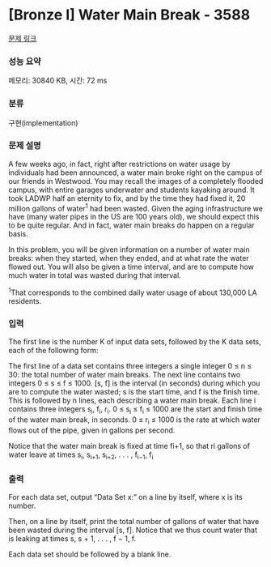# [Bronze I] Water Main Break - 3588 

[문제 링크](https://www.acmicpc.net/problem/3588) 

### 성능 요약

메모리: 30840 KB, 시간: 72 ms

### 분류

구현(implementation)

### 문제 설명

<p>A few weeks ago, in fact, right after restrictions on water usage by individuals had been announced, a water main broke right on the campus of our friends in Westwood. You may recall the images of a completely flooded campus, with entire garages underwater and students kayaking around. It took LADWP half an eternity to fix, and by the time they had fixed it, 20 million gallons of water<sup>1</sup> had been wasted. Given the aging infrastructure we have (many water pipes in the US are 100 years old), we should expect this to be quite regular. And in fact, water main breaks do happen on a regular basis.</p>

<p>In this problem, you will be given information on a number of water main breaks: when they started, when they ended, and at what rate the water flowed out. You will also be given a time interval, and are to compute how much water in total was wasted during that interval.</p>

<p><sup>1</sup>That corresponds to the combined daily water usage of about 130,000 LA residents.</p>

### 입력 

 <p>The first line is the number K of input data sets, followed by the K data sets, each of the following form:</p>

<p>The first line of a data set contains three integers a single integer 0 ≤ n ≤ 30: the total number of water main breaks. The next line contains two integers 0 ≤ s ≤ f ≤ 1000. [s, f] is the interval (in seconds) during which you are to compute the water wasted; s is the start time, and f is the finish time. This is followed by n lines, each describing a water main break. Each line i contains three integers s<sub>i</sub>, f<sub>i</sub>, r<sub>i</sub>. 0 ≤ s<sub>i</sub> ≤ f<sub>i</sub> ≤ 1000 are the start and finish time of the water main break, in seconds. 0 ≤ r<sub>i</sub> ≤ 1000 is the rate at which water flows out of the pipe, given in gallons per second.</p>

<p>Notice that the water main break is fixed at time fi+1, so that ri gallons of water leave at times s<sub>i</sub>, s<sub>i+1</sub>, s<sub>i+2</sub>, . . . , f<sub>i−1</sub>, f<sub>i</sub></p>

### 출력 

 <p>For each data set, output “Data Set x:” on a line by itself, where x is its number.</p>

<p>Then, on a line by itself, print the total number of gallons of water that have been wasted during the interval [s, f]. Notice that we thus count water that is leaking at times s, s + 1, . . . , f − 1, f.</p>

<p>Each data set should be followed by a blank line.</p>


